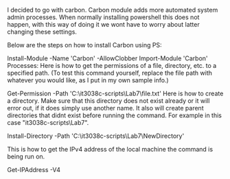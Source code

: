 I decided to go with carbon. Carbon module adds more automated system admin processes. When normally installing powershell this does not happen, with this way of doing it we wont have to worry about latter changing these settings.

Below are the steps on how to install Carbon using PS:

Install-Module -Name 'Carbon' -AllowClobber Import-Module 'Carbon'
Processes: Here is how to get the permissions of a file, directory, etc. to a specified path. (To test this command yourself, replace the file path with whatever you would like, as I put in my own sample info.)

Get-Permission -Path 'C:\it3038c-scripts\Lab7\file.txt'
Here is how to create a directory. Make sure that this directory does not exist already or it will error out, if it does simply use another name.
It also will create parent directories that didnt exist before running the command. For example in this case "it3038c-scripts\Lab7\".

Install-Directory -Path 'C:\it3038c-scripts\Lab7\NewDirectory'

This is how to get the IPv4 address of the local machine the command is being run on.

Get-IPAddress -V4

